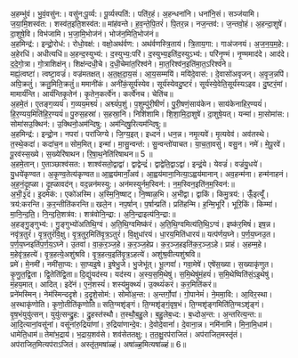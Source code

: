 

  
अ॒हम्भु॑वं। भु॒वं॒वसु॑न:। वसु॑न:पू॒र्व्य:। पू॒र्व्यस्पति॑:। पति॑र॒हं। अ॒हन्धना॑नि। धना॑नि॒सं। सञ्ज॑यामि। ज॒या॒मि॒शस्व॑त:। शस्व॑त॒इति॒शस्व॑त:॥ मांह॑वन्ते। ह॒व॒न्ते॒पि॒तरं॑। पि॒तर॒न्न। नज॒न्तव॑:। ज॒न्तवो॒हं। अ॒हन्दा॒शुषे॑। दा॒शुषे॒वि। विभ॑जामि। भ॒जा॒मि॒भोज॑नं। भोज॑न॒मिति॒भोज॑नं॥  
अ॒हमिन्द्र॑:। इन्द्रो॒रोध॑:। रोधो॒वक्ष॑:। वक्षो॒अथ॑र्वण:। अथ॑र्वणस्त्रि॒ताय॑। त्रि॒ताय॒गा:। गाअ॑जनयं। अ॒ज॒न॒य॒म॒हे:। अ॒हेरधि॑। अधीत्यधि॑॥ अ॒हन्द॒स्युभ्य॑:। द॒स्युभ्य॒:परि॑। द॒स्युभ्य॒इति॑द॒स्युऽभ्य॑:। परि॑नृ॒ण्मं। नृ॒ण्ममाद॑दे। आद॑दे। द॒दे॒गो॒त्रा। गो॒त्राशिक्ष॑न्। शिक्ष॑न्दधी॒चे। द॒धी॒चेमा॑त॒रिश्व॑ने। मा॒त॒रिश्व॑न॒इति॑मा॒त॒ऽरिश्व॑ने॥  
मह्यं॒त्वष्टा॑। त्वष्टा॒वज्रं॑। वज्र॑मतक्षत्। अ॒त॒क्ष॒दा॒य॒सं। आ॒य॒सम्मयि॑। मयि॑दे॒वास॑:। दे॒वासो॑अवृजन्। अ॒वृ॒ज॒न्नपि॑। अपि॒क्रतुं॑। क्रतु॒मिति॒क्रतुं॑॥ ममानी॑कं। अनी॑कं॒सूर्य॑स्येव। सूर्य॑स्येवदु॒ष्टरं॑। सूर्य॑स्ये॒वेति॒सूर्य॑स्यऽइव। दु॒ष्टरं॒मां। मामार्य॑न्ति। आर्य॑न्तिकृ॒तेन॑। कृ॒तेन॒कर्त्वे॑न। कर्त्वे॑नच। चेति॑च॥  
अ॒हमे॒तं। ए॒तङ्ग॒व्ययं॑। ग॒व्यय॒मश्व्यं॑। अश्व्यं॑प॒शुं। प॒शुम्पु॑री॒षीणं॑। पु॒री॒षणं॒साय॑केन। साय॑केनाहिर॒ण्ययं॑। हि॒र॒ण्यय॒मिति॑हि॒र॒ण्ययं॑॥ पु॒रुस॒हस्रा॑। स॒हस्रा॒नि। निशि॑शामि। शि॒शा॒मि॒दा॒शुषे॑। दा॒शुषे॒यत्। यन्मा॑। मा॒सोमा॑स:। सोमा॑सउ॒क्थिन॑:। उ॒क्थिनो॒अम॑न्दिषु:। अम॑न्दिषु॒रित्यम॑न्दिषु:॥  
अ॒हमिन्द्र॑:। इन्द्रो॒न। नपरा॑। परा॑जिग्ये। जि॒ग्य॒इत्। इध्दनं॑। धन॒न्न। नमृ॒त्यवे॑। मृ॒त्यवेव॑। अव॑तस्थे। त॒स्थे॒कदा॑। कदा॑च॒न॥ सोम॒मित्। इन्मा॑। मा॒सु॒न्वन्त॑:। सु॒न्वन्तो॑याचत। या॒च॒ता॒वसु॑। वसु॒न। नमे॑। मे॒पू॒रवे॑। पू॒रव॑स्स॒ख्ये। स॒ख्येरि॑षाथन। रि॒षा॒थ॒नेति॑रिषाथन॥ 5 ॥  
अ॒हमे॒तान्। ए॒ताञ्छाश्व॑सत:। शाश्व॑सतो॒द्वाद्वा॑। द्वाद्वेन्द्रं॑। द्वाद्वेति॒द्वाऽद्वा॑। इन्द्रं॒ये। येवज्रं॑। वज्रं॑यु॒धये॑। यु॒धये॑कृण्वत। अ॒कृ॒ण्व॒तेत्य॑कृण्वत॥ आ॒ह्वय॑मानाँ॒अव॑। आ॒ह्वय॑माना॒नित्या॒ऽह्वय॑मानान्। अव॒हन्म॑ना। हन्म॑नाहनं। अ॒ह॒नं॒दृ॒ह्ळा। दृ॒ह्ळावद॑न्। वद॒न्नन॑मस्यु:। अन॑मस्युर्नम॒स्विन॑:। न॒म॒स्विन॒इति॑न॒म॒स्विन॑:॥  
अ॒भी॒३॒॑दं। इ॒दमेक॑:। एको॑अस्मि। अ॒स्मि॒नि॒ष्षाट्। नि॒ष्षाळ॒भि। अ॒भीद्वा। द्वाकिं। किमु॒त्रय॑:। ऊँँ॒इत्यूँ॑। त्रय॑:करन्ति। क॒र॒न्तीति॑करन्ति॥ खले॒न। नप॒र्षान्। प॒र्षान्प्रति॑। प्रति॑हन्मि। ह॒न्मि॒भूरि॑। भूरि॒किं। किम्मा॑। मा॒नि॒न्द॒ति॒। नि॒न्द॒ति॒शत्र॑व:। शत्र॑वोनि॒न्द्रा:। अ॒नि॒न्द्राइत्य॑नि॒न्द्रा:॥  
अ॒हङ्गु॒ङ्गुभ्य॑:। गु॒ङ्गुभ्यो॑अतिथि॒ग्वं। अ॒ति॒थि॒ग्वमिष्क॑रं। अ॒ति॒थि॒ग्वमित्य॑ति॒थि॒ऽग्वं। इष्क॑र॒मिषं॑। इष॒न्न। नवृ॑त्र॒तुरं॑। वृ॒त्र॒तुरं॑वि॒क्षु। वृ॒त्र॒तुर॒मिति॑वृ॒त्र॒ऽतुरं॑। वि॒क्षुधा॑रयं। धा॒रय॒मिति॑धारयं॥ यत्प॑र्णय॒घ्ने। प॒र्ण॒य॒घ्नउ॒त। प॒र्ण॒य॒घ्नइति॑प॒र्ण॒य॒ऽघ्ने। उ॒तवा॑। वा॒क॒र॒ञ्ज॒हे। क॒र॒ञ्ज॒हेप्र। क॒र॒ञ्ज॒हइति॑क॒र॒ञ्ज॒ऽहे। प्राहं। अ॒हम्म॒हे। म॒हेवृ॑त्र॒हत्ये॑। वृ॒त्र॒हत्ये॒अशु॑श्रवि। वृ॒त्र॒हत्य॒इति॑वृ॒त्र॒ऽहत्ये॑। अशु॑श्र॒वीत्यशु॑श्रवि॥  
प्रमे॑। मे॒नमी॑। नमी॑सा॒प्य:। सा॒प्यइ॒षे। इ॒षेभु॒जे। भु॒जेभू॑त्। भू॒त्गवां॑। गवा॒मेषे॑। एषे॑स॒ख्या। स॒ख्याकृ॑णुत। कृ॒णु॒त॒द्वि॒ता। द्वि॒तेति॑द्वि॒ता॥ दि॒द्युंयद॑स्य। यद॑स्य। अ॒स्य॒स॒मि॒थेषु॑। स॒मि॒थेषु॑मं॒हयं॑। स॒मि॒थेष्विति॑सं॒ऽइ॒थेषु॑। मं॒हय॒मात्। आदित्। इदे॑नं। ए॒नं॒शस्यं॑। शस्य॑मु॒क्थ्यं॑। उ॒क्थ्यं॑करं। क॒र॒मिति॑करं॥  
प्रने॑मस्मिन्। नेम॑स्मिन्ददृशे। द॒दृ॒शे॒सोम॑:। सोमो॑अ॒न्त:। अ॒न्तर्गो॒पां। गो॒पानेमं॑। ने॒ममा॒वि:। आ॒विर॒स्था। अ॒स्थाकृ॑णोति। कृ॒णो॒तीति॑कृणोति॥ सति॒ग्मशृ॑ङ्गं। ति॒ग्मशृ॑ङ्गं॒वृष॒भं। ति॒ग्मशृ॑ङ्गमिति॑ति॒ग्मऽशृ॑ङ्गं। वृ॒ष॒भंयुयु॑त्सन्। युयु॑त्सन्द्रु॒ह:। द्रु॒हस्त॑स्थौ। त॒स्थौ॒ब॒हु॒ले। ब॒हु॒लेब॒ध्द:। ब॒ध्दोअ॒न्त:। अ॒न्तरित्य॒न्त:॥  
आ॒दि॒त्यानां॒वसू॑नां। वसू॑नांरु॒द्रिया॑णां। रु॒द्रिया॑णान्दे॒व:। दे॒वोदे॒वानां॑। दे॒वाना॒न्न। नमि॑नामि। मि॒ना॒मि॒धाम॑। धामेति॒धाम॑॥ तेमा॑भ॒द्राय॑। भ॒द्राय॒शव॑से। शव॑सेततक्षु:। त॒त॒क्षु॒रप॑राजितं। अप॑राजित॒मस्तृ॑तं। अप॑राजित॒मित्यप॑राऽजितं। अस्तृ॑त॒मषा॑ळ्हं। अषा॑ळ्ह॒मित्यषा॑ळ्हं॥ 6॥  
